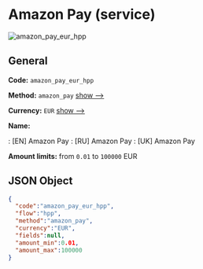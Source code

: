 
# Amazon Pay (service) 
![amazon_pay_eur_hpp](https://static.openfintech.io/payment_methods/amazon_pay_eur_hpp/logo.svg?w=400&c=v0.59.26#w200)  

## General 
 
**Code:** `amazon_pay_eur_hpp` 
 
**Method:** `amazon_pay` 
 [show -->](/payment-methods/amazon_pay/) 
 
**Currency:** `EUR` [show -->](/currencies/EUR/) 
 
**Name:** 
 
:	[EN] Amazon Pay 
:	[RU] Amazon Pay 
:	[UK] Amazon Pay 
 
**Amount limits:** from `0.01` to `100000` EUR 

## JSON Object 

```json
{
  "code":"amazon_pay_eur_hpp",
  "flow":"hpp",
  "method":"amazon_pay",
  "currency":"EUR",
  "fields":null,
  "amount_min":0.01,
  "amount_max":100000
}
```  
